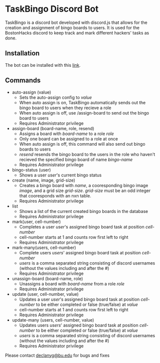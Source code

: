 # TaskBingo Discord Bot

TaskBingo is a discord bot developed with discord.js that allows for the creation and assignment of bingo boards to users. It is used for the BostonHacks discord to keep track and mark different hackers' tasks as done.

## Installation
The bot can be installed with this [link](https://discord.com/oauth2/authorize?client_id=1298116609642070047).

## Commands
- auto-assign (value)
    - Sets the auto-assign config to *value*
    - When auto assign is on, TaskBingo automatically sends out the bingo board to users when they recieve a role
    - When auto assign is off, use /assign-board to send out the bingo board to users
    - Requires Administrator privilege
- assign-board (board-name, role, resend)
    - Assigns a board with *board-name* to a role *role*
    - Only one board can be assigned to a role at once
    - When auto assign is off, this command will also send out bingo boards to users
    - *resend* resends the bingo board to the users in the role who haven't recieved the specified bingo board of name *bingo-name*
    - Requires Administrator privilege
- bingo-status (user)
    - Shows a user *user*'s current bingo status
- create (name, image, grid-size)
    - Creates a bingo board with *name*, a cooresponding bingo image *image*, and a grid size *grid-size*. *grid-size* must be an odd integer that cooresponds with an nxn table.
    - Requires Administrator privilege
- list 
    - Shows a list of the current created bingo boards in the database
    - Requires Administrator privilege
- mark(user, cell-number)
    - Completes a user *user*'s assigned bingo board task at position *cell-number*
    - cell-number starts at 1 and counts row first left to right
    - Requires Administrator privilege
- mark-many(users, cell-number)
    - Complete users *users*' assigned bingo board task at position *cell-number*
    - *users* is a comma separated string consisting of discord usernames (without the values including and after the #)
    - Requires Administrator privilege
- unassign-board (board-name, role)
    - Unassigns a board with *board-name* from a role *role*
    - Requires Administrator privilege
- update (user, cell-number, value)
    - Updates a user *user*'s assigned bingo board task at position *cell-number* to be either completed or false (true/false) at *value*
    - cell-number starts at 1 and counts row first left to right
    - Requires Administrator privilege
- update-many (users, cell-number, value)
    - Updates users *users*' assigned bingo board task at position *cell-number* to be either completed or false (true/false) at *value*
    - *users* is a comma separated string consisting of discord usernames (without the values including and after the #)
    - Requires Administrator privilege

Please contact declanyg@bu.edu for bugs and fixes


